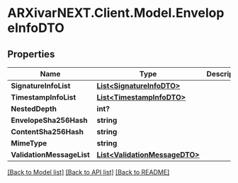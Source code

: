 # ARXivarNEXT.Client.Model.EnvelopeInfoDTO
## Properties

Name | Type | Description | Notes
------------ | ------------- | ------------- | -------------
**SignatureInfoList** | [**List&lt;SignatureInfoDTO&gt;**](SignatureInfoDTO.md) |  | [optional] 
**TimestampInfoList** | [**List&lt;TimestampInfoDTO&gt;**](TimestampInfoDTO.md) |  | [optional] 
**NestedDepth** | **int?** |  | [optional] 
**EnvelopeSha256Hash** | **string** |  | [optional] 
**ContentSha256Hash** | **string** |  | [optional] 
**MimeType** | **string** |  | [optional] 
**ValidationMessageList** | [**List&lt;ValidationMessageDTO&gt;**](ValidationMessageDTO.md) |  | [optional] 

[[Back to Model list]](../README.md#documentation-for-models) [[Back to API list]](../README.md#documentation-for-api-endpoints) [[Back to README]](../README.md)

